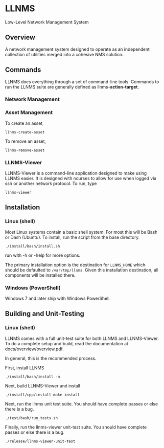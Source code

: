 LLNMS
=====

Low-Level Network Management System

Overview
--------
A network management system designed to operate as an independent collection
of utilities merged into a cohesive NMS solution.

Commands
--------

LLNMS does everything through a set of command-line tools.  Commands to run the LLNMS suite
are generally defined as llnms-**action**-**target**.  

###  Network Management




###  Asset Management

To create an asset, 

    llnms-create-asset

To remove an asset,

    llnms-remove-asset
 


###  LLNMS-Viewer

LLNMS-Viewer is a command-line application designed to make using LLNMS easier.  It is
designed with ncurses to allow for use when logged via ssh or another network protocol. To
run, type

    llnms-viewer



Installation
------------

### Linux (shell)
Most Linux systems contain a basic shell system.  For 
most this will be Bash or Dash (Ubuntu).  To install, 
run the script from the base directory.

    ./install/bash/install.sh

run with -h or -help for more options.

The primary installation option is the destination for `LLNMS_HOME` which 
should be defaulted to `/var/tmp/llnms`.  Given this installation destination,
all components will be installed there. 


### Windows (PowerShell)
Windows 7 and later ship with Windows PowerShell.


Building and Unit-Testing
-------------------------

###  Linux (shell)
LLNMS comes with a full unit-test suite for both LLNMS and LLNMS-Viewer.  To do a complete setup and build, read the documentation at docs/overview/overview.pdf.

In general, this is the recommended process. 

First, install LLNMS

    ./install/bash/install -n

Next, build LLNMS-Viewer and install

    ./install/cpp/install make install

Next, run the llnms unit test suite.  You should have complete passes or else there is a bug.

    ./test/bash/run_tests.sh

Finally, run the llnms-viewer unit-test suite.  You should have complete passes or else there is a bug.
    
    ./release/llnms-viewer-unit-test


